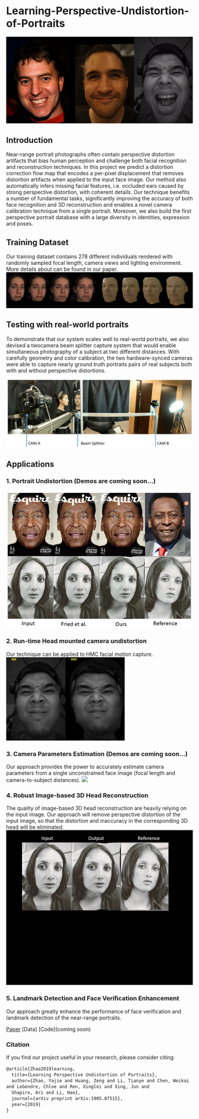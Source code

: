 # Learning-Perspective-Undistortion-of-Portraits
![](webimages/all.gif)
## Introduction

Near-range portrait photographs often contain perspective distortion artifacts that bias human perception and challenge both facial recognition and reconstruction techniques. In this project we predict a distortion correction flow map that encodes a per-pixel displacement that removes distortion artifacts when applied to the input face image. Our method also automatically infers missing facial features, i.e. occluded ears caused by strong perspective distortion, with coherent details. Our technique benefits a number of fundamental tasks, significantly improving the accuracy of both face recognition and 3D reconstruction and enables a novel camera calibration technique from a single portrait. Moreover, we also build the first perspective portrait database with a large diversity in identities, expression and poses.

## Training Dataset
Our training dataset contains 278 different individuals rendered with randomly sampled focal length, camera views and lighting environment. More details about can be found in our paper.
![](webimages/database.jpg)

## Testing with real-world portraits
To demonstrate that our system scales well to real-world portraits, we also devised a twocamera beam splitter capture system that would enable simultaneous photography of a subject at two different distances. With carefully geometry and color calibration, the two hardware-synced cameras were able to capture nearly ground truth portraits pairs of real subjects both with and without perspective distortions.

![](webimages/beamSplitterSystem.png)
## Applications

### 1. Portrait Undistortion (Demos are coming soon...)
  ![](webimages/portraitUndistort.jpg)
### 2. Run-time Head mounted camera undistortion 
Our technique can be applied to HMC facial motion capture.
   ![](webimages/loc2_small.gif)

### 3. Camera Parameters Estimation (Demos are coming soon...)
Our approach provides the power to accurately estimate camera parameters from a single unconstrained face image (focal length and camera-to-subject distances).
![](webimages/cameraPrediction.gif)

### 4. Robust Image-based 3D Head Reconstruction
The quality of image-based 3D head reconstruction are heavily relying on the input image. Our approach will remove perspective distortion of the input image, so that the distortion and inaccuracy in the corresponding 3D head will be eliminated. 
![](webimages/Reconstruction.gif)

### 5. Landmark Detection and Face Verification Enhancement
Our approach greatly enhance the performance of face verification and landmark detection of the near-range portraits.


[Paper](https://arxiv.org/pdf/1905.07515.pdf)  [Data]  [Code](coming soon)

### Citation

If you find our project useful in your research, please consider citing:



```
@article{Zhao2019learning,
  title={Learning Perspective Undistortion of Portraits},
  author={Zhao, Yajie and Huang, Zeng and Li, Tianye and Chen, Weikai and LeGendre, Chloe and Ren, Xinglei and Xing, Jun and
  Shapiro, Ari and Li, Hao},
  journal={arXiv preprint arXiv:1905.07515},
  year={2019}
}
```

